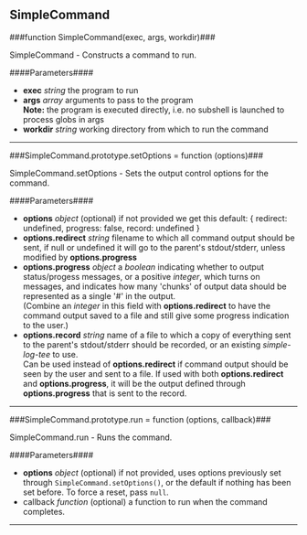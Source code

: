 SimpleCommand
-------------

###function SimpleCommand(exec, args, workdir)###

SimpleCommand - Constructs a command to run.

####Parameters####

* **exec** *string* the program to run
* **args** *array* arguments to pass to the program <br/>
__Note:__ the program is executed directly, i.e. no subshell is launched to process globs in args
* **workdir** *string* working directory from which to run the command

* * *


###SimpleCommand.prototype.setOptions = function (options)###

SimpleCommand.setOptions - Sets the output control options for the command.

####Parameters####

* **options** *object* (optional) if not provided we get this default:
		{
			redirect: undefined,
			progress: false,
			record: undefined
		}
* **options.redirect** *string* filename to which all command output should be sent,
if null or undefined it will go to the parent's stdout/stderr,
unless modified by **options.progress**
* **options.progress** *object* a _boolean_ indicating whether to output status/progess
messages, or a positive _integer_, which turns on messages, and indicates how many 'chunks' of
output data should be represented as a single '#' in the output. <br/>
(Combine an _integer_ in this field with **options.redirect** to have the command output saved
to a file and still give some progress indication to the user.)
* **options.record** *string* name of a file to which a copy of everything sent to the
parent's stdout/stderr should be recorded, or an existing _simple-log-tee_ to use. <br/>
Can be used instead of **options.redirect** if command output should be seen by the user and
sent to a file. If used with both **options.redirect** and **options.progress**, it will be
the output defined through **options.progress** that is sent to the record.

* * *


###SimpleCommand.prototype.run = function (options, callback)###

SimpleCommand.run - Runs the command.

####Parameters####

* **options** *object* (optional) if not provided, uses options previously set through
`SimpleCommand.setOptions()`, or the default if nothing has been set before.
To force a reset, pass `null`.
* callback *function* (optional) a function to run when the command completes.

* * *
